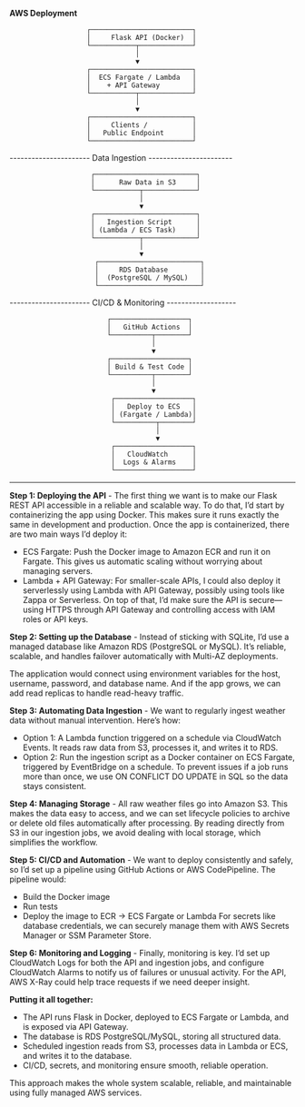 **AWS Deployment**

                       ┌─────────────────────────┐
                       │     Flask API (Docker)  │
                       └───────────┬─────────────┘
                                   │
                                   ▼
                       ┌─────────────────────────┐
                       │  ECS Fargate / Lambda   │
                       │    + API Gateway        │
                       └───────────┬─────────────┘
                                   │
                                   ▼
                       ┌─────────────────────────┐
                       │     Clients /           │
                       │   Public Endpoint       │
                       └─────────────────────────┘


---------------------- Data Ingestion -----------------------

                        ┌─────────────────────────┐
                        │      Raw Data in S3     │
                        └───────────┬─────────────┘
                                    │
                                    ▼
                        ┌─────────────────────────┐
                        │   Ingestion Script      │
                        │ (Lambda / ECS Task)     │
                        └───────────┬─────────────┘
                                    │
                                    ▼
                         ┌─────────────────────────┐
                         │     RDS Database        │
                         │  (PostgreSQL / MySQL)   │
                         └─────────────────────────┘


---------------------- CI/CD & Monitoring -------------------

                            ┌───────────────────┐
                            │   GitHub Actions  │
                            └──────────┬────────┘
                                       │
                                       ▼
                            ┌───────────────────┐
                            │ Build & Test Code │
                            └──────────┬────────┘
                                       │
                                       ▼
                             ┌───────────────────┐
                             │   Deploy to ECS   │
                             │ (Fargate / Lambda)│
                             └──────────┬────────┘
                                        │
                                        ▼
                             ┌───────────────────┐
                             │   CloudWatch      │
                             │  Logs & Alarms    │
                             └───────────────────┘

-----------------------------------------------------------------
**Step 1: Deploying the API** - 
The first thing we want is to make our Flask REST API accessible in a reliable and scalable way. To do that, I’d start by containerizing the app using Docker. This makes sure it runs exactly the same in development and production.
Once the app is containerized, there are two main ways I’d deploy it:
  - ECS Fargate: Push the Docker image to Amazon ECR and run it on Fargate. This gives us automatic scaling without worrying about managing servers.
  - Lambda + API Gateway: For smaller-scale APIs, I could also deploy it serverlessly using Lambda with API Gateway, possibly using tools like Zappa or Serverless.
On top of that, I’d make sure the API is secure—using HTTPS through API Gateway and controlling access with IAM roles or API keys.

**Step 2: Setting up the Database** - 
Instead of sticking with SQLite, I’d use a managed database like Amazon RDS (PostgreSQL or MySQL). It’s reliable, scalable, and handles failover automatically with Multi-AZ deployments.

The application would connect using environment variables for the host, username, password, and database name. And if the app grows, we can add read replicas to handle read-heavy traffic.

**Step 3: Automating Data Ingestion** - 
We want to regularly ingest weather data without manual intervention. Here’s how:
  - Option 1: A Lambda function triggered on a schedule via CloudWatch Events. It reads raw data from S3, processes it, and writes it to RDS.
  - Option 2: Run the ingestion script as a Docker container on ECS Fargate, triggered by EventBridge on a schedule.
To prevent issues if a job runs more than once, we use ON CONFLICT DO UPDATE in SQL so the data stays consistent.

**Step 4: Managing Storage** - 
All raw weather files go into Amazon S3. This makes the data easy to access, and we can set lifecycle policies to archive or delete old files automatically after processing.
By reading directly from S3 in our ingestion jobs, we avoid dealing with local storage, which simplifies the workflow.

**Step 5: CI/CD and Automation** - 
We want to deploy consistently and safely, so I’d set up a pipeline using GitHub Actions or AWS CodePipeline. The pipeline would:
  - Build the Docker image
  - Run tests
  - Deploy the image to ECR → ECS Fargate or Lambda
For secrets like database credentials, we can securely manage them with AWS Secrets Manager or SSM Parameter Store.

**Step 6: Monitoring and Logging** - 
Finally, monitoring is key. I’d set up CloudWatch Logs for both the API and ingestion jobs, and configure CloudWatch Alarms to notify us of failures or unusual activity. For the API, AWS X-Ray could help trace requests if we need deeper insight.

**Putting it all together:** 
  - The API runs Flask in Docker, deployed to ECS Fargate or Lambda, and is exposed via API Gateway.
  - The database is RDS PostgreSQL/MySQL, storing all structured data.
  - Scheduled ingestion reads from S3, processes data in Lambda or ECS, and writes it to the database.
  - CI/CD, secrets, and monitoring ensure smooth, reliable operation.

This approach makes the whole system scalable, reliable, and maintainable using fully managed AWS services.
